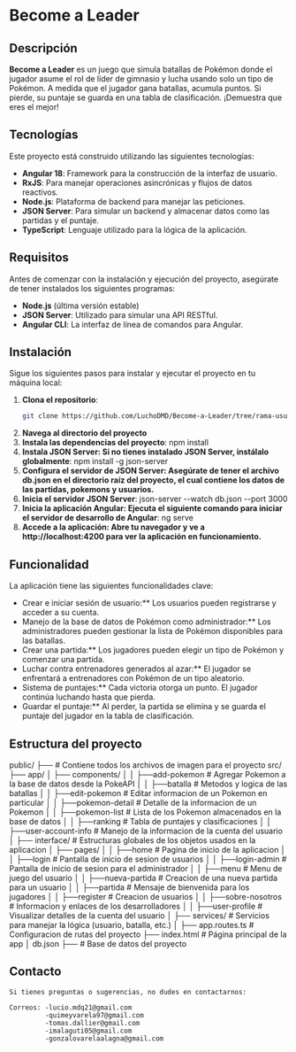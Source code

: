 # Become a Leader

## Descripción

**Become a Leader** es un juego que simula batallas de Pokémon donde el jugador asume el rol de líder de gimnasio y lucha usando solo un tipo de Pokémon. A medida que el jugador gana batallas, acumula puntos. Si pierde, su puntaje se guarda en una tabla de clasificación. ¡Demuestra que eres el mejor!

## Tecnologías

Este proyecto está construido utilizando las siguientes tecnologías:

- **Angular 18**: Framework para la construcción de la interfaz de usuario.
- **RxJS**: Para manejar operaciones asincrónicas y flujos de datos reactivos.
- **Node.js**: Plataforma de backend para manejar las peticiones.
- **JSON Server**: Para simular un backend y almacenar datos como las partidas y el puntaje.
- **TypeScript**: Lenguaje utilizado para la lógica de la aplicación.

## Requisitos

Antes de comenzar con la instalación y ejecución del proyecto, asegúrate de tener instalados los siguientes programas:

- **Node.js** (última versión estable)
- **JSON Server**: Utilizado para simular una API RESTful.
- **Angular CLI**: La interfaz de línea de comandos para Angular.

## Instalación

Sigue los siguientes pasos para instalar y ejecutar el proyecto en tu máquina local:

1. **Clona el repositorio**:
   ```bash
   git clone https://github.com/LuchoDMD/Become-a-Leader/tree/rama-usuario

2. **Navega al directorio del proyecto**
3. **Instala las dependencias del proyecto**:
    npm install
4. **Instala JSON Server: Si no tienes instalado JSON Server, instálalo globalmente**:
    npm install -g json-server
5. **Configura el servidor de JSON Server: Asegúrate de tener el archivo db.json en el directorio raíz del proyecto, el cual contiene los datos de las partidas, pokemons y usuarios.**
6. **Inicia el servidor JSON Server**:
    json-server --watch db.json --port 3000
7. **Inicia la aplicación Angular: Ejecuta el siguiente comando para iniciar el servidor de desarrollo de Angular**:
    ng serve
8. **Accede a la aplicación: Abre tu navegador y ve a http://localhost:4200 para ver la aplicación en funcionamiento.**

## Funcionalidad
La aplicación tiene las siguientes funcionalidades clave:

- Crear e iniciar sesión de usuario:** Los usuarios pueden registrarse y acceder a su cuenta.
- Manejo de la base de datos de Pokémon como administrador:** Los administradores pueden gestionar la lista de Pokémon disponibles para las batallas.
- Crear una partida:** Los jugadores pueden elegir un tipo de Pokémon y comenzar una partida.
- Luchar contra entrenadores generados al azar:** El jugador se enfrentará a entrenadores con Pokémon de un tipo aleatorio.
- Sistema de puntajes:** Cada victoria otorga un punto. El jugador continúa luchando hasta que pierda.
- Guardar el puntaje:** Al perder, la partida se elimina y se guarda el puntaje del jugador en la tabla de clasificación.

## Estructura del proyecto
public/
├── # Contiene todos los archivos de imagen para el proyecto
src/
├── app/
│   ├── components/
│   │    ├──add-pokemon         # Agregar Pokemon a la base de datos desde la PokeAPI
│   │    ├──batalla             # Metodos y logica de las batallas
│   │    ├──edit-pokemon        # Editar informacion de un Pokemon en particular
│   │    ├──pokemon-detail      # Detalle de la informacion de un Pokemon
│   │    ├──pokemon-list        # Lista de los Pokemon almacenados en la base de datos
│   │    ├──ranking             # Tabla de puntajes y clasificaciones
│   │    ├──user-account-info   # Manejo de la informacion de la cuenta del usuario
│   ├── interface/              # Estructuras globales de los objetos usados en la aplicacion
│   ├── pages/
│   │    ├──home                # Pagina de inicio de la aplicacion
│   │    ├──login               # Pantalla de inicio de sesion de usuarios
│   │    ├──login-admin         # Pantalla de inicio de sesion para el administrador
│   │    ├──menu                # Menu de juego del usuario
│   │    ├──nueva-partida       # Creacion de una nueva partida para un usuario
│   │    ├──partida             # Mensaje de bienvenida para los jugadores
│   │    ├──register            # Creacion de usuarios
│   │    ├──sobre-nosotros      # Informacion y enlaces de los desarrolladores
│   │    ├──user-profile        # Visualizar detalles de la cuenta del usuario
│   ├── services/               # Servicios para manejar la lógica (usuario, batalla, etc.)
│   ├── app.routes.ts           # Configuracion de rutas del proyecto
├── index.html                  # Página principal de la app
│
db.json
├── # Base de datos del proyecto

## Contacto
    Si tienes preguntas o sugerencias, no dudes en contactarnos:

    Correos: -lucio.mdq21@gmail.com
             -quimeyvarela97@gmail.com
             -tomas.dallier@gmail.com
             -imalaguti05@gmail.com
             -gonzalovarelaalagna@gmail.com
